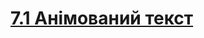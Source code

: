 # [7.1 Анімований текст](https://js.web-online.net.ua/1-8-dinamicheskij-html-texnologiya-drag-and-drop-sozdanie-graficheskix-komponent/)

